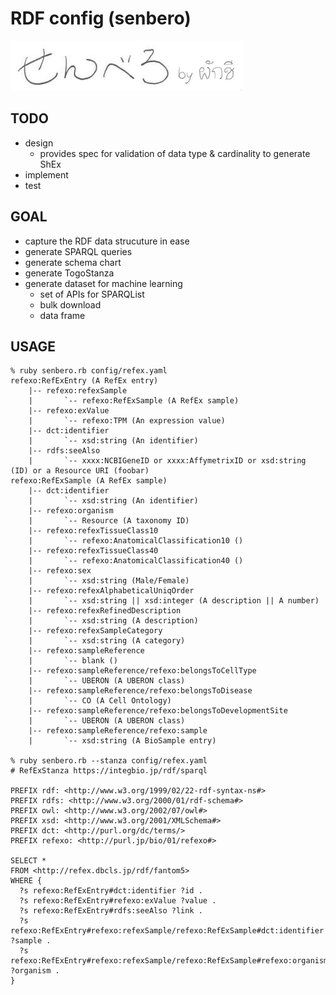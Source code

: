 # RDF config (senbero)

![](assets/senbero-logo.png)

## TODO

* design
  * provides spec for validation of data type & cardinality to generate ShEx
* implement
* test

## GOAL

* capture the RDF data strucuture in ease
* generate SPARQL queries
* generate schema chart
* generate TogoStanza
* generate dataset for machine learning
  * set of APIs for SPARQList
  * bulk download
  * data frame

## USAGE

```
% ruby senbero.rb config/refex.yaml                                          
refexo:RefExEntry (A RefEx entry)
    |-- refexo:refexSample
    |       `-- refexo:RefExSample (A RefEx sample)
    |-- refexo:exValue
    |       `-- refexo:TPM (An expression value)
    |-- dct:identifier
    |       `-- xsd:string (An identifier)
    |-- rdfs:seeAlso
    |       `-- xxxx:NCBIGeneID or xxxx:AffymetrixID or xsd:string (ID) or a Resource URI (foobar)
refexo:RefExSample (A RefEx sample)
    |-- dct:identifier
    |       `-- xsd:string (An identifier)
    |-- refexo:organism
    |       `-- Resource (A taxonomy ID)
    |-- refexo:refexTissueClass10
    |       `-- refexo:AnatomicalClassification10 ()
    |-- refexo:refexTissueClass40
    |       `-- refexo:AnatomicalClassification40 ()
    |-- refexo:sex
    |       `-- xsd:string (Male/Female)
    |-- refexo:refexAlphabeticalUniqOrder
    |       `-- xsd:string || xsd:integer (A description || A number)
    |-- refexo:refexRefinedDescription
    |       `-- xsd:string (A description)
    |-- refexo:refexSampleCategory
    |       `-- xsd:string (A category)
    |-- refexo:sampleReference
    |       `-- blank ()
    |-- refexo:sampleReference/refexo:belongsToCellType
    |       `-- UBERON (A UBERON class)
    |-- refexo:sampleReference/refexo:belongsToDisease
    |       `-- CO (A Cell Ontology)
    |-- refexo:sampleReference/refexo:belongsToDevelopmentSite
    |       `-- UBERON (A UBERON class)
    |-- refexo:sampleReference/refexo:sample
    |       `-- xsd:string (A BioSample entry)

% ruby senbero.rb --stanza config/refex.yaml
# RefExStanza https://integbio.jp/rdf/sparql

PREFIX rdf: <http://www.w3.org/1999/02/22-rdf-syntax-ns#>
PREFIX rdfs: <http://www.w3.org/2000/01/rdf-schema#>
PREFIX owl: <http://www.w3.org/2002/07/owl#>
PREFIX xsd: <http://www.w3.org/2001/XMLSchema#>
PREFIX dct: <http://purl.org/dc/terms/>
PREFIX refexo: <http://purl.jp/bio/01/refexo#>

SELECT *
FROM <http://refex.dbcls.jp/rdf/fantom5>
WHERE {
  ?s refexo:RefExEntry#dct:identifier ?id .
  ?s refexo:RefExEntry#refexo:exValue ?value .
  ?s refexo:RefExEntry#rdfs:seeAlso ?link .
  ?s refexo:RefExEntry#refexo:refexSample/refexo:RefExSample#dct:identifier ?sample .
  ?s refexo:RefExEntry#refexo:refexSample/refexo:RefExSample#refexo:organism ?organism .
}
```


